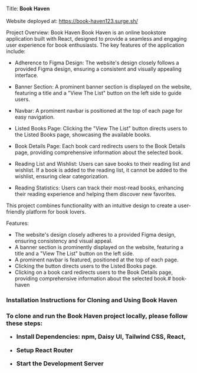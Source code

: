 Title: <strong>Book Haven</strong>
<br><br>
Website deployed at: https://book-haven123.surge.sh/

Project Overview: Book Haven
Book Haven is an online bookstore application built with React, designed to provide a seamless and engaging user experience for book enthusiasts. The key features of the application include:

+ Adherence to Figma Design: The website's design closely follows a provided Figma design, ensuring a consistent and visually appealing interface.

+ Banner Section: A prominent banner section is displayed on the website, featuring a title and a "View The List" button on the left side to guide users.

+ Navbar: A prominent navbar is positioned at the top of each page for easy navigation.

+ Listed Books Page: Clicking the "View The List" button directs users to the Listed Books page, showcasing the available books.

+ Book Details Page: Each book card redirects users to the Book Details page, providing comprehensive information about the selected book.

+ Reading List and Wishlist: Users can save books to their reading list and wishlist. If a book is added to the reading list, it cannot be added to the wishlist, ensuring clear categorization.

+ Reading Statistics: Users can track their most-read books, enhancing their reading experience and helping them discover new favorites.

This project combines functionality with an intuitive design to create a user-friendly platform for book lovers. 


Features:

+ The website's design closely adheres to a provided Figma design, ensuring consistency and visual appeal.
+ A banner section is prominently displayed on the website, featuring a title and a "View The List" button on the left side.
+ A prominent navbar is featured, positioned at the top of each page.
+ Clicking the button directs users to the Listed Books page.
+ Clicking on a book card redirects users to the Book Details page, providing comprehensive information about the selected book.# book-haven


<h3>Installation Instructions for Cloning and Using Book Haven<h3/>
To clone and run the Book Haven project locally, please follow these steps:


+ Install Dependencies: npm, Daisy UI, Tailwind CSS, React,

+ Setup React Router 

+ Start the Development Server



